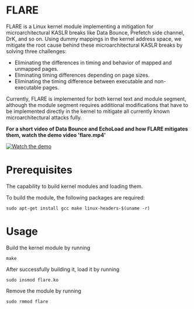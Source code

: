 # FLARE

FLARE is a Linux kernel module implementing a mitigation for microarchitectural KASLR breaks like Data Bounce, Prefetch side channel, DrK, and so on. Using dummy mappings in the kernel address space, we mitigate the root cause behind these microarchitectural KASLR breaks by solving three challenges:

* Eliminating the differences in timing and behavior of mapped and unmapped pages.
* Eliminating timing differences depending on page sizes.
* Eliminating the timing difference between executable and non-executable pages.

Currently, FLARE is implemented for both kernel text and module segment, although the module segment requires additional modifications that have to be implemented directly in the kernel to mitigate all currently known microarchitectural attacks fully.

**For a short video of Data Bounce and EchoLoad and how FLARE mitigates them, watch the demo video 'flare.mp4'**

[![Watch the demo](https://raw.github.com/flare-mitigation/FLARE/master/flare.png)](https://github.com/flare-mitigation/FLARE/raw/master/demo.mp4)

# Prerequisites
The capability to build kernel modules and loading them.

To build the module, the following packages are required:
```
sudo apt-get install gcc make linux-headers-$(uname -r)
```

# Usage
Build the kernel module by running
```
make
```

After successfully building it, load it by running
```
sudo insmod flare.ko
```

Remove the module by running
```
sudo rmmod flare
```
